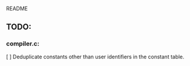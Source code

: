 README

## TODO:

### compiler.c:
[ ] Deduplicate constants other than user identifiers in the constant table.

